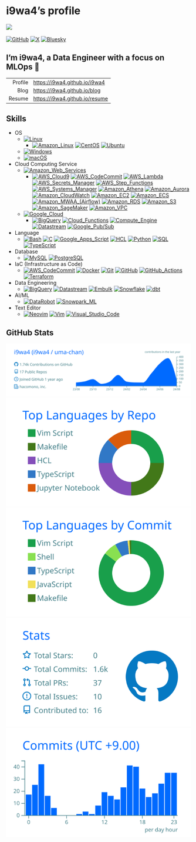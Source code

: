 # i9wa4’s profile


<!--
**i9wa4/i9wa4** is a ✨ _special_ ✨ repository because its `README.md` (this file) appears on your GitHub profile.
&#10;Here are some ideas to get you started:
&#10;- 🔭 I'm currently working on ...
- 🌱 I'm currently learning ...
- 👯 I'm looking to collaborate on ...
- 🤔 I'm looking for help with ...
- 💬 Ask me about ...
- 📫 How to reach me: ...
- 😄 Pronouns: ...
- ⚡ Fun fact: ...
-->

<div align="left">

<a href="https://github.com/antonkomarev/github-profile-views-counter">
<img src="https://komarev.com/ghpvc/?username=i9wa4&label=GitHub_Profile_Views"/>
</a>

</div>

[![GitHub](https://img.shields.io/badge/GitHub-i9wa4-181717.svg?logo=github&style=plastic)](https://github.com/i9wa4)
[![X](https://img.shields.io/badge/X-i9wa4__-000000.svg?logo=x&style=plastic)](https://x.com/i9wa4_)
[![Bluesky](https://img.shields.io/badge/Bluesky-i9wa4_-0285FF.svg?logo=bluesky&style=plastic)](https://bsky.app/profile/i9wa4.bsky.social)

## I’m i9wa4, a Data Engineer with a focus on MLOps 👋

|         |                                  |
|--------:|:---------------------------------|
| Profile | <https://i9wa4.github.io/i9wa4>  |
|    Blog | <https://i9wa4.github.io/blog>   |
|  Resume | <https://i9wa4.github.io/resume> |

## Skills

<!-- https://github.com/tandpfun/skill-icons -->
<!-- https://tech-blog.s-yoshiki.com/entry/150/ -->
<!-- https://simpleicons.org/ -->

- OS
  - [![Linux](https://img.shields.io/badge/Linux--FCC624.svg?logo=linux&style=plastic)](https://shields.io/)
    - [![Amazon_Linux](https://img.shields.io/badge/Amazon_Linux--808080.svg?style=plastic)](https://shields.io/)
      [![CentOS](https://img.shields.io/badge/CentOS--262577.svg?logo=centos&style=plastic)](https://shields.io/)
      [![Ubuntu](https://img.shields.io/badge/Ubuntu--E95420.svg?logo=ubuntu&style=plastic)](https://shields.io/)
  - [![Windows](https://img.shields.io/badge/Windows--00A4EF.svg?style=plastic)](https://shields.io/)
  - [![macOS](https://img.shields.io/badge/macOS--999999.svg?logo=apple&style=plastic)](https://shields.io/)
- Cloud Computing Service
  - [![Amazon_Web_Services](https://img.shields.io/badge/Amazon_Web_Services--232F3E.svg?logo=amazonwebservices&style=plastic)](https://shields.io/)
    - [![AWS_Cloud9](https://img.shields.io/badge/AWS_Cloud9--808080.svg?style=plastic)](https://shields.io/)
      [![AWS_CodeCommit](https://img.shields.io/badge/AWS_CodeCommit--808080.svg?style=plastic)](https://shields.io/)
      [![AWS_Lambda](https://img.shields.io/badge/AWS_Lambda--FF9900.svg?logo=awslambda&style=plastic)](https://shields.io/)
      [![AWS_Secrets_Manager](https://img.shields.io/badge/AWS_Secrets_Manager--DD344C.svg?logo=awssecretsmanager&style=plastic)](https://shields.io/)
      [![AWS_Step_Functions](https://img.shields.io/badge/AWS_Step_Functions--808080.svg?style=plastic)](https://shields.io/)
      [![AWS_Systems_Manager](https://img.shields.io/badge/AWS_Systems_Manager--808080.svg?style=plastic)](https://shields.io/)
      [![Amazon_Athena](https://img.shields.io/badge/Amazon_Athena--808080.svg?style=plastic)](https://shields.io/)
      [![Amazon_Aurora](https://img.shields.io/badge/Amazon_Aurora--808080.svg?style=plastic)](https://shields.io/)
      [![Amazon_CloudWatch](https://img.shields.io/badge/Amazon_CloudWatch--FF4F8B.svg?logo=amazoncloudwatch&style=plastic)](https://shields.io/)
      [![Amazon_EC2](https://img.shields.io/badge/Amazon_EC2--FF9900.svg?logo=amazonec2&style=plastic)](https://shields.io/)
      [![Amazon_ECS](https://img.shields.io/badge/Amazon_ECS--FF9900.svg?logo=amazonecs&style=plastic)](https://shields.io/)
      [![Amazon_MWAA\_(Airflow)](https://img.shields.io/badge/Amazon_MWAA_(Airflow)--808080.svg?style=plastic)](https://shields.io/)
      [![Amazon_RDS](https://img.shields.io/badge/Amazon_RDS--527FFF.svg?logo=amazonrds&style=plastic)](https://shields.io/)
      [![Amazon_S3](https://img.shields.io/badge/Amazon_S3--569A31.svg?logo=amazons3&style=plastic)](https://shields.io/)
      [![Amazon_SageMaker](https://img.shields.io/badge/Amazon_SageMaker--808080.svg?style=plastic)](https://shields.io/)
      [![Amazon_VPC](https://img.shields.io/badge/Amazon_VPC--808080.svg?style=plastic)](https://shields.io/)
  - [![Google_Cloud](https://img.shields.io/badge/Google_Cloud--4285F4.svg?logo=googlecloud&style=plastic)](https://shields.io/)
    - [![BigQuery](https://img.shields.io/badge/BigQuery--669DF6.svg?logo=googlebigquery&style=plastic)](https://shields.io/)
      [![Cloud_Functions](https://img.shields.io/badge/Cloud_Functions--808080.svg?style=plastic)](https://shields.io/)
      [![Compute_Engine](https://img.shields.io/badge/Compute_Engine--808080.svg?style=plastic)](https://shields.io/)
      [![Datastream](https://img.shields.io/badge/Datastream--808080.svg?style=plastic)](https://shields.io/)
      [![Google_Pub/Sub](https://img.shields.io/badge/Google_Pub/Sub--AECBFA.svg?logo=googlepubsub&style=plastic)](https://shields.io/)
- Language
  - [![Bash](https://img.shields.io/badge/Bash--808080.svg?style=plastic)](https://shields.io/)
    [![C](https://img.shields.io/badge/C--A8B9CC.svg?logo=c&style=plastic)](https://shields.io/)
    [![Google_Apps_Script](https://img.shields.io/badge/Google_Apps_Script--4285F4.svg?logo=googleappsscript&style=plastic)](https://shields.io/)
    [![HCL](https://img.shields.io/badge/HCL--844FBA.svg?logo=terraform&style=plastic)](https://shields.io/)
    [![Python](https://img.shields.io/badge/Python--3776AB.svg?logo=python&style=plastic)](https://shields.io/)
    [![SQL](https://img.shields.io/badge/SQL--808080.svg?style=plastic)](https://shields.io/)
    [![TypeScript](https://img.shields.io/badge/TypeScript--3178C6.svg?logo=typescript&style=plastic)](https://shields.io/)
- Database
  - [![MySQL](https://img.shields.io/badge/MySQL--4479A1.svg?logo=mysql&style=plastic)](https://shields.io/)
    [![PostgreSQL](https://img.shields.io/badge/PostgreSQL--4169E1.svg?logo=postgresql&style=plastic)](https://shields.io)
- IaC (Infrastructure as Code)
  - [![AWS_CodeCommit](https://img.shields.io/badge/AWS_CodeCommit--808080.svg?style=plastic)](https://shields.io)
    [![Docker](https://img.shields.io/badge/Docker--1488C6.svg?logo=docker&style=plastic)](https://shields.io)
    [![Git](https://img.shields.io/badge/Git--F05032.svg?logo=git&style=plastic)](https://shields.io)
    [![GitHub](https://img.shields.io/badge/GitHub--181717.svg?logo=github&style=plastic)](https://shields.io)
    [![GitHub_Actions](https://img.shields.io/badge/GitHub_Actions--2088FF.svg?logo=githubactions&style=plastic)](https://shields.io)
    [![Terraform](https://img.shields.io/badge/Terraform--844FBA.svg?logo=terraform&style=plastic)](https://shields.io)
- Data Engineering
  - [![BigQuery](https://img.shields.io/badge/BigQuery--669DF6.svg?logo=googlebigquery&style=plastic)](https://shields.io)
    [![Datastream](https://img.shields.io/badge/Datastream--808080.svg?style=plastic)](https://shields.io)
    [![Embulk](https://img.shields.io/badge/Embulk--EF4319.svg?style=plastic)](https://shields.io)
    [![Snowflake](https://img.shields.io/badge/Snowflake--29B5E8.svg?logo=snowflake&style=plastic)](https://shields.io)
    [![dbt](https://img.shields.io/badge/dbt--FF694B.svg?logo=dbt&style=plastic)](https://shields.io)
- AI/ML
  - [![DataRobot](https://img.shields.io/badge/DataRobot--808080.svg?style=plastic)](https://shields.io)
    [![Snowpark_ML](https://img.shields.io/badge/Snowpark_ML--29B5E8.svg?style=plastic)](https://shields.io)
- Text Editor
  - [![Neovim](https://img.shields.io/badge/Neovim--007ACC.svg?logo=neovim&style=plastic)](https://shields.io)
    [![Vim](https://img.shields.io/badge/Vim--019733.svg?logo=vim&style=plastic)](https://shields.io)
    [![Visual_Studio_Code](https://img.shields.io/badge/Visual_Studio_Code--0098FF.svg?style=plastic)](https://shields.io)

## GitHub Stats

[![](https://raw.githubusercontent.com/i9wa4/i9wa4/main/profile-summary-card-output/transparent/0-profile-details.svg)](https://github.com/vn7n24fzkq/github-profile-summary-cards)
[![](https://raw.githubusercontent.com/i9wa4/i9wa4/main/profile-summary-card-output/transparent/1-repos-per-language.svg)](https://github.com/vn7n24fzkq/github-profile-summary-cards)
[![](https://raw.githubusercontent.com/i9wa4/i9wa4/main/profile-summary-card-output/transparent/2-most-commit-language.svg)](https://github.com/vn7n24fzkq/github-profile-summary-cards)
[![](https://raw.githubusercontent.com/i9wa4/i9wa4/main/profile-summary-card-output/transparent/3-stats.svg)](https://github.com/vn7n24fzkq/github-profile-summary-cards)
[![](https://raw.githubusercontent.com/i9wa4/i9wa4/main/profile-summary-card-output/transparent/4-productive-time.svg)](https://github.com/vn7n24fzkq/github-profile-summary-cards)

<!-- <div align="left">                                                                                                              -->
<!--   <a href="https://github.com/vn7n24fzkq/github-profile-summary-cards">                                                         -->
<!--     <img src="http://github-profile-summary-cards.vercel.app/api/cards/stats?username=i9wa4&theme=transparent"/>                -->
<!--     <img src="http://github-profile-summary-cards.vercel.app/api/cards/most-commit-language?username=i9wa4&theme=transparent"/> -->
<!--   </a>                                                                                                                          -->
<!-- </div>                                                                                                                          -->
<!-- <div align="left">                                                                                                                                            -->
<!--   <a href="https://github.com/anuraghazra/github-readme-stats">                                                                                               -->
<!--     <img src="https://github-readme-stats.vercel.app/api?username=i9wa4&show_icons=true&include_all_commits=true&theme=transparent"/>                         -->
<!--     <img src="https://github-readme-stats.vercel.app/api/top-langs/?username=i9wa4&langs_count=8&include_all_commits=true&layout=compact&theme=transparent"/> -->
<!--   </a>                                                                                                                                                        -->
<!-- </div>                                                                                                                                                        -->
<!-- <div align="left">                                                                   -->
<!--   <a href="https://github.com/ryo-ma/github-profile-trophy">                         -->
<!--     <img src="https://github-profile-trophy.vercel.app/?username=i9wa4&theme=flat"/> -->
<!--   </a>                                                                               -->
<!-- </div>                                                                               -->
